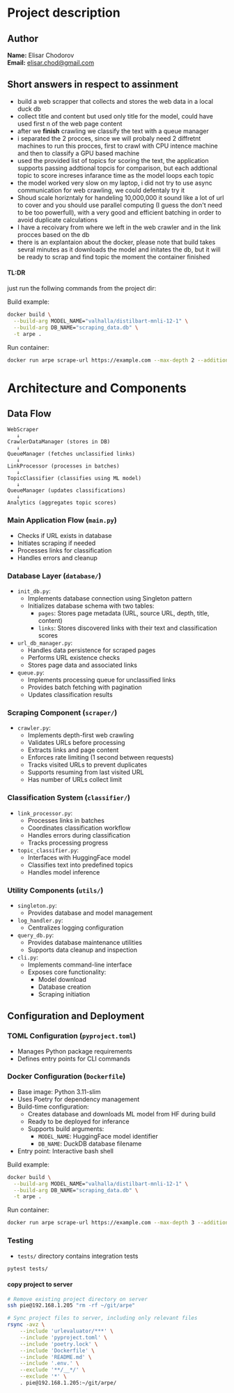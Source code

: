 
# Project description

## Author
**Name:** Elisar Chodorov  
**Email:** elisar.chod@gmail.com

## Short answers in respect to assinment

* build a web scrapper that collects and stores the web data in a local duck db
* collect title and content but used only title for the model, could have used first n of the web page content
* after we **finish** crawling we classify the text with a queue manager
* i separated the 2 procces, since we will probaly need 2 diffretnt machines to run this procces, first to crawl with CPU intence machine and then to classify a GPU based machine
* used the provided list of topics for scoring the text, the application supports passing addtional topcis for comparison, but each addtional topic to score increses infarance time as the model loops each topic
* the model worked very slow on my laptop, i did not try to use async communication for web crawling, we could defentaly try it
* Shoud scale horizntaly for handeling 10,000,000 it sound like a lot of url to cover and you should use parallel computing (I guess the don't need to be too powerfull), with a very good and efficient batching in order to avoid duplicate calculations
* I have a recoivary from where we left in the web crawler and in the link procces based on the db
* there is an explantaion about the docker, please note that build takes sevral minutes as it downloads the model and initates the db, but it will be ready to scrap and find topic the moment the container finished

#### TL:DR
just run the follwing commands from the project dir:

Build example:
```bash
docker build \
  --build-arg MODEL_NAME="valhalla/distilbart-mnli-12-1" \
  --build-arg DB_NAME="scraping_data.db" \
  -t arpe .
```

Run container:
```bash
docker run arpe scrape-url https://example.com --max-depth 2 --additional-topics "topic1" "topic2"
```

# Architecture and Components

## Data Flow

```
WebScraper
   ↓
CrawlerDataManager (stores in DB)
   ↓
QueueManager (fetches unclassified links)
   ↓
LinkProcessor (processes in batches)
   ↓
TopicClassifier (classifies using ML model)
   ↓
QueueManager (updates classifications)
   ↓
Analytics (aggregates topic scores)
```

### Main Application Flow (`main.py`)

   - Checks if URL exists in database
   - Initiates scraping if needed
   - Processes links for classification
   - Handles errors and cleanup

### Database Layer (`database/`)
- `init_db.py`: 
  - Implements database connection using Singleton pattern
  - Initializes database schema with two tables:
    - `pages`: Stores page metadata (URL, source URL, depth, title, content)
    - `links`: Stores discovered links with their text and classification scores
- `url_db_manager.py`:
  - Handles data persistence for scraped pages
  - Performs URL existence checks
  - Stores page data and associated links
- `queue.py`:
  - Implements processing queue for unclassified links
  - Provides batch fetching with pagination
  - Updates classification results

### Scraping Component (`scraper/`)
- `crawler.py`:
  - Implements depth-first web crawling
  - Validates URLs before processing
  - Extracts links and page content
  - Enforces rate limiting (1 second between requests)
  - Tracks visited URLs to prevent duplicates
  - Supports resuming from last visited URL
  - Has number of URLs collect limit 

### Classification System (`classifier/`)
- `link_processor.py`:
  - Processes links in batches
  - Coordinates classification workflow
  - Handles errors during classification
  - Tracks processing progress
- `topic_classifier.py`:
  - Interfaces with HuggingFace model
  - Classifies text into predefined topics
  - Handles model inference

### Utility Components (`utils/`)
- `singleton.py`:
  - Provides database and model management
- `log_handler.py`:
  - Centralizes logging configuration
- `query_db.py`:
  - Provides database maintenance utilities
  - Supports data cleanup and inspection
- `cli.py`:
  - Implements command-line interface
  - Exposes core functionality:
    - Model download
    - Database creation
    - Scraping initiation


## Configuration and Deployment

### TOML Configuration (`pyproject.toml`)
- Manages Python package requirements
- Defines entry points for CLI commands

### Docker Configuration (`Dockerfile`)
- Base image: Python 3.11-slim
- Uses Poetry for dependency management
- Build-time configuration:
  - Creates database and downloads ML model from HF during build
  - Ready to be deployed for inferance
  - Supports build arguments:
    - `MODEL_NAME`: HuggingFace model identifier
    - `DB_NAME`: DuckDB database filename
- Entry point: Interactive bash shell

Build example:
```bash
docker build \
  --build-arg MODEL_NAME="valhalla/distilbart-mnli-12-1" \
  --build-arg DB_NAME="scraping_data.db" \
  -t arpe .
```

Run container:
```bash
docker run arpe scrape-url https://example.com --max-depth 3 --additional-topics "topic1" "topic2"
```

### Testing
- `tests/` directory contains integration tests
```bash
pytest tests/
```

#### copy project to server
```bash
# Remove existing project directory on server
ssh pie@192.168.1.205 "rm -rf ~/git/arpe"

# Sync project files to server, including only relevant files
rsync -avz \
    --include 'urlevaluator/***' \
    --include 'pyproject.toml' \
    --include 'poetry.lock' \
    --include 'Dockerfile' \
    --include 'README.md' \
    --include '.env.' \
    --exclude '**/__*/' \
    --exclude '*' \
    . pie@192.168.1.205:~/git/arpe/
```



